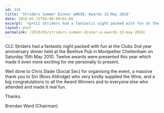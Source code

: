```yaml
---
id: 334
title: 'Striders Summer Dinner &#038; Awards 15 May 2010'
date: 2010-05-15T00:00:00+01:00
excerpt: '<p>CLC Striders had a fantastic night packed with fun at the Clubs 2nd year anniversary dinner held at the Beehive Pub in Montpellier Cheltenham on Saturday 15th May 2010. Twelve awards were presented this year which made it even more exciting for me personally to present.</p><p>Well done to Chris Slade (Social Sec) for organising the event, a massive thank you to Siri (Ross Aldridge) who very kindly supplied the Wine, and a big congratulations to all the Award Winners and to everyone else who attended and made it real fun.</p><p>Thanks. Brendan Ward (Chairman) </p>'
layout: post
permalink: /2010/05/striders-summer-dinner-a-awards-15-may-2010/
---
```

CLC Striders had a fantastic night packed with fun at the Clubs 2nd year anniversary dinner held at the Beehive Pub in Montpellier Cheltenham on Saturday 15th May 2010. Twelve awards were presented this year which made it even more exciting for me personally to present.

Well done to Chris Slade (Social Sec) for organising the event, a massive thank you to Siri (Ross Aldridge) who very kindly supplied the Wine, and a big congratulations to all the Award Winners and to everyone else who attended and made it real fun.

Thanks.

Brendan Ward (Chairman)